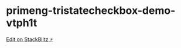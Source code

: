 # primeng-tristatecheckbox-demo-vtph1t

[Edit on StackBlitz ⚡️](https://stackblitz.com/edit/primeng-tristatecheckbox-demo-vtph1t)